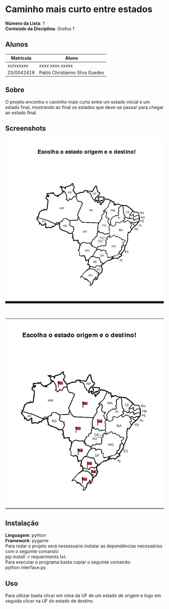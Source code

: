 # Caminho mais curto entre estados

**Número da Lista**: 1<br>
**Conteúdo da Disciplina**: Grafos 1<br>

## Alunos
|Matrícula | Aluno |
| -- | -- |
| xx/xxxxxx  |  xxxx xxxx xxxxx |
| 20/0042416 |  Pablo Christianno Silva Guedes |

## Sobre 
O projeto encontra o caminho mais curto entre um estado inícial e um estado final, mostrando ao final os estados que deve-se passar para chegar ao estado final. 

## Screenshots
![alt screenshot 1](/img/map.png)

<br>

![alt screenshot 2](/img/map2.png)

## Instalação 
**Linguagem**: pyhton<br>
**Framework**: pygame<br>
Para rodar o projeto será nessessário instalar as dependências necessários com o seguinte comando: <br> pip install -r requeriments.txt. <br>
Para executar o programa basta copiar o seguinte comando: <br> python interface.py

## Uso 
Para utilizar basta clicar em cima da UF de um estado de origem e logo em seguida clicar na UF do estado de destino.

